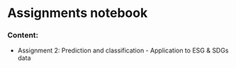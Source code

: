 # Assignments notebook

### Content:

- Assignment 2: Prediction and classification - Application to ESG & SDGs data

